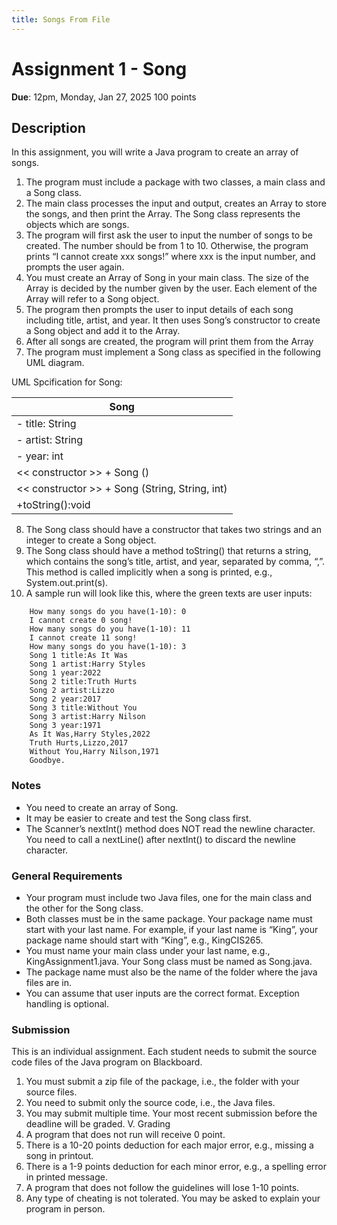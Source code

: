 ```yaml
---
title: Songs From File
---
```


# Assignment 1 - Song

**Due**: 12pm, Monday, Jan 27, 2025
100 points

## Description
In this assignment, you will write a Java program to create an array of songs.

1. The program must include a package with two classes, a main class and a Song class.
2. The main class processes the input and output, creates an Array to store the songs, and then
print the Array. The Song class represents the objects which are songs.
3. The program will first ask the user to input the number of songs to be created. The number
should be from 1 to 10. Otherwise, the program prints “I cannot create xxx songs!” where
xxx is the input number, and prompts the user again.
4. You must create an Array of Song in your main class. The size of the Array is decided by the
number given by the user. Each element of the Array will refer to a Song object.
5. The program then prompts the user to input details of each song including title, artist, and
year. It then uses Song’s constructor to create a Song object and add it to the Array.
6. After all songs are created, the program will print them from the Array
7. The program must implement a Song class as specified in the following UML diagram.

UML Spcification for Song:

| Song |
|------|
| - title: String |
| - artist: String |
| - year: int |
| << constructor >> + Song () | 
| << constructor >> + Song (String, String, int) |
| +toString():void |

8. The Song class should have a constructor that takes two strings and an integer to create a
Song object.
9. The Song class should have a method toString() that returns a string, which contains the
song’s title, artist, and year, separated by comma, “,”. This method is called implicitly when
a song is printed, e.g., System.out.print(s).
10. A sample run will look like this, where the green texts are user inputs:

````
    How many songs do you have(1-10): 0
    I cannot create 0 song!
    How many songs do you have(1-10): 11
    I cannot create 11 song!
    How many songs do you have(1-10): 3
    Song 1 title:As It Was
    Song 1 artist:Harry Styles
    Song 1 year:2022
    Song 2 title:Truth Hurts
    Song 2 artist:Lizzo
    Song 2 year:2017
    Song 3 title:Without You
    Song 3 artist:Harry Nilson
    Song 3 year:1971
    As It Was,Harry Styles,2022
    Truth Hurts,Lizzo,2017
    Without You,Harry Nilson,1971
    Goodbye.
````

### Notes

- You need to create an array of Song.
- It may be easier to create and test the Song class first.
- The Scanner’s nextInt() method does NOT read the newline character. You need to call a
nextLine() after nextInt() to discard the newline character.

### General Requirements

- Your program must include two Java files, one for the main class and the other for the Song
class.
- Both classes must be in the same package. Your package name must start with your last
name. For example, if your last name is “King”, your package name should start with
“King”, e.g., KingCIS265.
- You must name your main class under your last name, e.g., KingAssignment1.java. Your
Song class must be named as Song.java.
- The package name must also be the name of the folder where the java files are in.
- You can assume that user inputs are the correct format. Exception handling is optional.

### Submission

This is an individual assignment. Each student needs to submit the source code files of the Java
program on Blackboard.

1. You must submit a zip file of the package, i.e., the folder with your source files.
2. You need to submit only the source code, i.e., the Java files.
3. You may submit multiple time. Your most recent submission before the deadline will be
graded.
V. Grading
1. A program that does not run will receive 0 point.
2. There is a 10-20 points deduction for each major error, e.g., missing a song in printout.
3. There is a 1-9 points deduction for each minor error, e.g., a spelling error in printed message.
4. A program that does not follow the guidelines will lose 1-10 points.
5. Any type of cheating is not tolerated. You may be asked to explain your program in person.